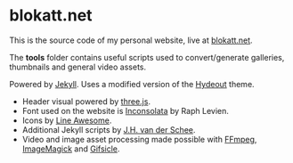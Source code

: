 # blokatt.net
This is the source code of my personal website, live at [blokatt.net](https://blokatt.net/).

The **tools** folder contains useful scripts used to convert/generate galleries, thumbnails and general video assets.

Powered by [Jekyll](https://jekyllrb.com/). Uses a modified version of the [Hydeout](https://github.com/fongandrew/hydeout) theme.

- Header visual powered by [three.js](https://threejs.org/).
- Font used on the website is [Inconsolata](https://fonts.google.com/specimen/Inconsolata) by Raph Levien.
- Icons by [Line Awesome](https://icons8.com/line-awesome).
- Additional Jekyll scripts by [J.H. van der Schee](https://jekyllcodex.org/).
- Video and image asset processing made possible with [FFmpeg](https://ffmpeg.org/), [ImageMagick](https://imagemagick.org/index.php) and [Gifsicle](https://www.lcdf.org/gifsicle/).
